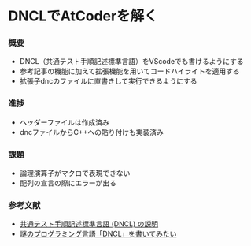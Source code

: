 # DNCLでAtCoderを解く

### 概要
- DNCL（共通テスト手順記述標準言語）をVScodeでも書けるようにする
- 参考記事の機能に加えて拡張機能を用いてコードハイライトを適用する
- 拡張子dncのファイルに直書きして実行できるようにする

### 進捗
- ヘッダーファイルは作成済み
- dncファイルからC++への貼り付けも実装済み

### 課題
- 論理演算子がマクロで表現できない
- 配列の宣言の際にエラーが出る

### 参考文献
- [共通テスト手順記述標準言語 (DNCL) の説明](https://www.dnc.ac.jp/albums/abm.php?d=67&f=abm00000819.pdf&n=R4_%E5%85%B1%E9%80%9A%E3%83%86%E3%82%B9%E3%83%88%E6%89%8B%E9%A0%86%E8%A8%98%E8%BF%B0%E6%A8%99%E6%BA%96%E8%A8%80%E8%AA%9E%EF%BC%88DNCL%EF%BC%89%E3%81%AE%E8%AA%AC%E6%98%8E.pdf)
- [謎のプログラミング言語「DNCL」を書いてみたい](https://zenn.dev/team411/articles/f87b9e0f193bd8)
